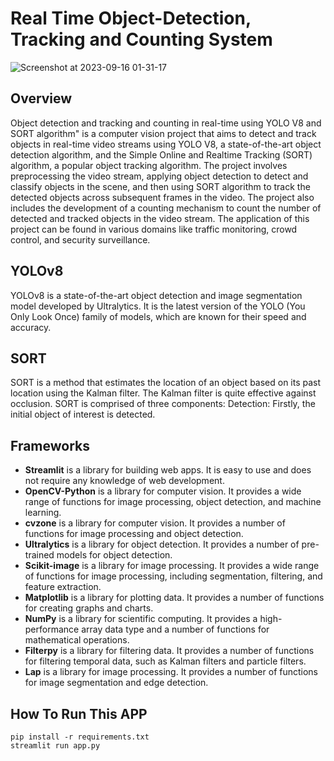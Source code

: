 # Real Time Object-Detection, Tracking and Counting System 
![Screenshot at 2023-09-16 01-31-17](https://github.com/Tuning-AI/Real-time-Object-Detection-and-Tracking-and-Counting-system/assets/99510125/53c3d067-7a04-45c7-bdd2-8d7220b8f36a)

## Overview
Object detection and tracking and counting in real-time using YOLO V8 and SORT algorithm" is a computer vision project that aims to 
detect and track objects in real-time video streams using YOLO V8, a state-of-the-art object detection algorithm, and the Simple Online and Realtime
Tracking (SORT) algorithm, a popular object tracking algorithm. The project involves preprocessing the video stream, applying object detection to 
detect and classify objects in the scene, and then using SORT algorithm to track the detected objects across subsequent frames in the video. 
The project also includes the development of a counting mechanism to count the number of detected and tracked objects in the video stream.
The application of this project can be found in various domains like traffic monitoring, crowd control, and security surveillance.

## YOLOv8
YOLOv8 is a state-of-the-art object detection and image segmentation model developed by Ultralytics. It is the latest version of the YOLO (You Only Look Once) family of models, which are known for their speed and accuracy.

## SORT
SORT is a method that estimates the location of an object based on its past location using the Kalman filter.
The Kalman filter is quite effective against occlusion. SORT is comprised of three components: Detection: Firstly, the initial object of interest is detected.

## Frameworks

* **Streamlit** is a library for building web apps. It is easy to use and does not require any knowledge of web development.
* **OpenCV-Python** is a library for computer vision. It provides a wide range of functions for image processing, object detection, and machine learning.
* **cvzone** is a library for computer vision. It provides a number of functions for image processing and object detection.
* **Ultralytics** is a library for object detection. It provides a number of pre-trained models for object detection.
* **Scikit-image** is a library for image processing. It provides a wide range of functions for image processing, including segmentation, filtering, and feature extraction.
* **Matplotlib** is a library for plotting data. It provides a number of functions for creating graphs and charts.
* **NumPy** is a library for scientific computing. It provides a high-performance array data type and a number of functions for mathematical operations.
* **Filterpy** is a library for filtering data. It provides a number of functions for filtering temporal data, such as Kalman filters and particle filters.
* **Lap** is a library for image processing. It provides a number of functions for image segmentation and edge detection.

## How To Run This APP
```
pip install -r requirements.txt
streamlit run app.py
```
